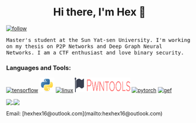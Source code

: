 <h1 align="center">Hi there, I'm Hex 👋</h1>

[![follow](https://img.shields.io/github/followers/hex-16?style=social)](https://github.com/hex-16) 

<samp>Master's student at the Sun Yat-sen University. I'm working on my thesis on P2P Networks and Deep Graph Neural Networks. I am a CTF enthusiast and love binary security.</samp>

<h3 align="left">Languages and Tools:</h3>

<p align="left">
<a href="https://www.cplusplus.com/" target="_blank"> <img src="https://upload.wikimedia.org/wikipedia/commons/1/18/ISO_C%2B%2B_Logo.svg" alt="tensorflow" width="40" height="40"/></a>
<a href="https://www.python.org" target="_blank"> <img src="https://raw.githubusercontent.com/devicons/devicon/master/icons/python/python-original.svg" alt="python" width="40" height="40"/></a>
<a href="https://www.linux.org/" target="_blank"> <img src="https://www.vectorlogo.zone/logos/linux/linux-icon.svg" alt="linux" width="40" height="40"/></a>
<a href="https://github.com/Gallopsled/pwntools" target="_blank"> <img src="https://raw.githubusercontent.com/Gallopsled/pwntools/stable/docs/source/logo.png" alt="pwntools" width="150" height="40"/></a>
<a href="https://pytorch.org/" target="_blank"> <img src="https://www.vectorlogo.zone/logos/pytorch/pytorch-icon.svg" alt="pytorch" width="40" height="40"/></a> 
<a href="https://github.com/hugsy/gef" target="_blank"> <img src="https://camo.githubusercontent.com/9be274e56ece6a7cc4ef16968f72267eeb2d11382a6873c6633e23b5c56c6984/68747470733a2f2f692e696d6775722e636f6d2f6f304c386c504e2e706e67" alt="gef" width="50" height="40"/></a> 
</p>
<a href="https://github.com/anuraghazra/github-readme-stats"> <img align="center" src="https://github-readme-stats.vercel.app/api/top-langs/?username=hex-16&theme=tokyonight&layout=compact" />
</a>
<a href="https://github.com/anuraghazra/github-readme-stats"> <img align="center" src="https://github-readme-stats.vercel.app/api?username=hex-16&show_icons=true&theme=tokyonight" /></a></p>
Email: [hexhex16@outlook.com](mailto:hexhex16@outlook.com)

